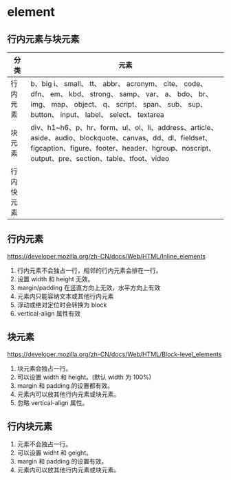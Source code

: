 # element

## 行内元素与块元素

| 分类       | 元素                                                                                                                                                                                                         |
| ---------- | ------------------------------------------------------------------------------------------------------------------------------------------------------------------------------------------------------------ |
| 行内元素   | b、big i、 small、 tt、 abbr、 acronym、 cite、 code、 dfn、 em、 kbd、 strong、 samp、 var、 a、 bdo、 br、 img、 map、 object、 q、 script、 span、 sub、 sup、 button、 input、 label、 select、 textarea |
| 块元素     | div、h1~h6、p、hr、form、ul、ol、li、address、article、aside、audio、blockquote、canvas、dd、dl、fieldset、figcaption、figure、footer、header、hgroup、noscript、output、pre、section、table、tfoot、video   |
| 行内快元素 |                                                                                                                                                                                                              |

## 行内元素

<https://developer.mozilla.org/zh-CN/docs/Web/HTML/Inline_elements>

1. 行内元素不会独占一行，相邻的行内元素会排在一行。
2. 设置 width 和 height 无效。
3. margin/padding 在竖直方向上无效，水平方向上有效
4. 元素内只能容纳文本或其他行内元素
5. 浮动或绝对定位时会转换为 block
6. vertical-align 属性有效

## 块元素

<https://developer.mozilla.org/zh-CN/docs/Web/HTML/Block-level_elements>

1. 块元素会独占一行。
2. 可以设置 width 和 height。(默认 width 为 100%)
3. margin 和 padding 的设置都有效。
4. 元素内可以放其他行内元素或块元素。
5. 忽略 vertical-align 属性。

## 行内块元素

1. 元素不会独占一行。
2. 可以设置 widht 和 geight。
3. margin 和 padding 的设置有效。
4. 元素内可以放其他行内元素或块元素。
